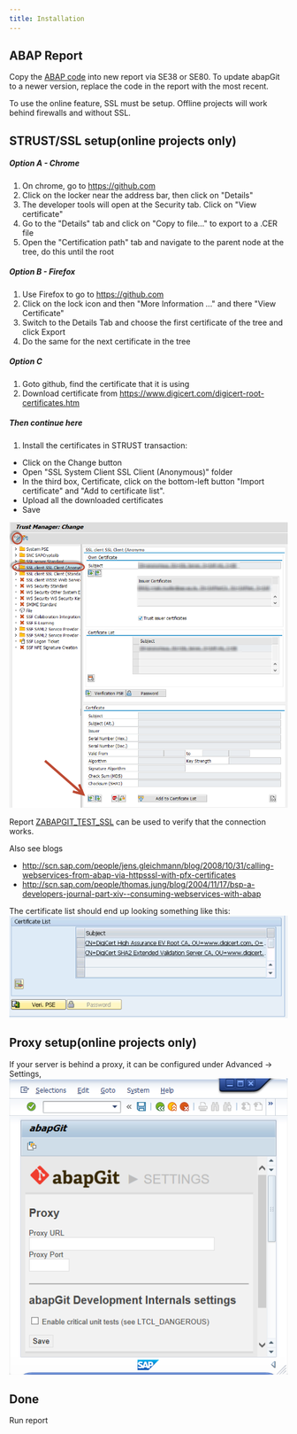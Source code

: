 ```yaml
---
title: Installation
---
```


## ABAP Report ##
Copy the [ABAP code](https://raw.githubusercontent.com/larshp/abapGit/build/zabapgit.abap) into new report via SE38 or SE80. To update abapGit to a newer version, replace the code in the report with the most recent.

To use the online feature, SSL must be setup. Offline projects will work behind firewalls and without SSL.

## STRUST/SSL setup(online projects only) ##

##### Option A - Chrome #####

1. On chrome, go to https://github.com
2. Click on the locker near the address bar, then click on "Details"
3. The developer tools will open at the Security tab. Click on "View certificate"
4. Go to the "Details" tab and click on "Copy to file..." to export to a .CER file
5. Open the "Certification path" tab and navigate to the parent node at the tree, do this until the root


##### Option B - Firefox #####
1. Use Firefox to go to https://github.com
2. Click on the lock icon and then "More Information ..." and there "View Certificate"
3. Switch to the Details Tab and choose the first certificate of the tree and click Export
4. Do the same for the next certificate in the tree

##### Option C #####
1. Goto github, find the certificate that it is using
2. Download certificate from https://www.digicert.com/digicert-root-certificates.htm

##### Then continue here #####
1. Install the certificates in STRUST transaction:
* Click on the Change button
* Open "SSL System Client SSL Client (Anonymous)" folder
* In the third box, Certificate, click on the bottom-left button "Import certificate" and "Add to certificate list".
* Upload all the downloaded certificates
* Save

![](img/strust1.png)

Report [ZABAPGIT_TEST_SSL](https://github.com/larshp/abapGit/wiki/ZABAPGIT_TEST_SSL) can be used to verify that the connection works.

Also see blogs
* http://scn.sap.com/people/jens.gleichmann/blog/2008/10/31/calling-webservices-from-abap-via-httpsssl-with-pfx-certificates
* http://scn.sap.com/people/thomas.jung/blog/2004/11/17/bsp-a-developers-journal-part-xiv--consuming-webservices-with-abap

The certificate list should end up looking something like this:
![](img/strust.png)

## Proxy setup(online projects only) ##
If your server is behind a proxy, it can be configured under Advanced -> Settings,
![](img/proxy.png)

## Done ##
Run report
